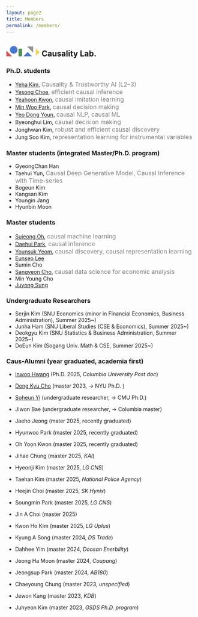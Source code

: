 ```yaml
---
layout: page2
title: Members
permalink: /members/
---
```




## <img src="/assets/logo_2023.png" height="28" style="vertical-align: baseline"/> Causality Lab.

<!--
### Research Topics
- Non-stationary Temporal Causal Discovery
- Representation Learning for Causal Inference (CRL, IV, ...)
- Uncertainty Quantification and Explainability for Causal Inference
- Efficient Causal Decision Making in Generalized Settings (Non-stationary, without Sufficiency, Counterfactually, ...)
- Deep Generative Models for Causal Inference
- Causal Understanding of Multi-Modal Models
- Scalable and Stable Causal Discovery
- Causal Inference/Discovery with Text/LLM
- Robust and Risk-Aware Off-Policy Evaluation and Learning
- misc. (fairness, recommender systems, domain generalization, ... )
-->

### Ph.D. students 
- [Yeha Kim](https://yeha-777.github.io), <span style="font-size:16px;color:gray;">Causality & Trustworthy AI (L2–3)</span>
- [Yesong Choe](https://lovelyesong.github.io), <span style="font-size:16px;color:gray;">efficient causal inference</span>
- [Yeahoon Kwon](https://deepstroy.github.io), <span style="font-size:16px;color:gray;">causal imitation learning</span>
- [Min Woo Park](https://minwoopark96.github.io), <span style="font-size:16px;color:gray;">causal decision making</span>
- [Yeo Dong Youn](https://yeodongyoun1995.github.io), <span style="font-size:16px;color:gray;">causal NLP, causal ML</span>
- Byeonghui Lim, <span style="font-size:16px;color:gray;">causal decision making</span>
- Jonghwan Kim, <span style="font-size:16px;color:gray;">robust and efficient causal discovery</span>
- Jung Soo Kim, <span style="font-size:16px;color:gray;">representation learning for instrumental variables</span>

### Master students (integrated Master/Ph.D. program)
- GyeongChan Han
- Taehui Yun, <span style="font-size:16px;color:gray;">Causal Deep Generative Model, Causal Inference with Time-series</span>
- Bogeun Kim
- Kangsan Kim
- Youngin Jang
- Hyunbin Moon



### Master students
- [Sujeong Oh](https://www.linkedin.com/in/5sudeng), <span style="font-size:16px;color:gray;">causal machine learning</span>
- [Daehui Park](https://www.linkedin.com/in/대희-박-201500222/),  <span style="font-size:16px;color:gray;">causal inference</span>
- [Younsuk Yeom](https://www.linkedin.com/in/younsuk-yeom78/), <span style="font-size:16px;color:gray;">causal discovery, causal representation learning</span>
- [Eunseo Lee](https://www.linkedin.com/in/은서-이-9497a8315/)
- Sumin Cho
- [Sangyeon Cho](https://www.linkedin.com/in/sangyeon-cho-5570682a3/),  <span style="font-size:16px;color:gray;">causal data science for economic analysis</span>
- Min Young Cho
- [Juyong Sung](https://www.linkedin.com/in/juyong-sung-9a60b0226/)

### Undergraduate Researchers
- Serjin Kim (SNU Economics (minor in Financial Economics, Business Administration), Summer 2025~)
- Junha Ham (SNU Liberal Studies (CSE &amp; Economics), Summer 2025~)
- Deokgyu Kim (SNU Statistics &amp; Business Administration, Summer 2025~)
- DoEun Kim (Sogang Univ. Math &amp; CSE, Summer 2025~)

### Caus-Alumni (year graduated, academia first)
- [Inwoo Hwang](https://iwhwang.github.io) (Ph.D. 2025, <em>Columbia University Post doc</em>)
- [Dong Kyu Cho](https://umamicode.github.io/aboutme/) (master 2023, &rarr; NYU Ph.D. )
- [Soheun Yi](https://soheunyi.github.io) (undergraduate researcher, &rarr; CMU Ph.D.)
- Jiwon Bae (undergraduate researcher, &rarr; Columbia master)


- Jaeho Jeong (mater 2025, recently graduated)
- Hyunwoo Park (master 2025, recently graduated)
- Oh Yoon Kwon (master 2025, recently graduated)
- Jihae Chung (master 2025, <em>KAI</em>)
- Hyeonji Kim (master 2025, <em>LG CNS</em>)
- Taehan Kim (master 2025, <em>National Police Agency</em>)
- Heejin Choi (master 2025, <em>SK Hynix</em>)
- Soungmin Park (master 2025, <em>LG CNS</em>)
- Jin A Choi (master 2025)
- Kwon Ho Kim (master 2025, <em>LG Uplus</em>)
- Kyung A Song (master 2024, <em>DS Trade</em>)
- Dahhee Yim (master 2024, <em>Doosan Enerbility</em>)
- Jeong Ha Moon (master 2024, <em>Coupang</em>)
- Jeongsup Park (master 2024, <em>AB180</em>)
- Chaeyoung Chung (master 2023, <em>unspecified</em>)
- Jewon Kang (master 2023, <em>KDB</em>)
- Juhyeon Kim (master 2023, <em>GSDS Ph.D. program</em>)



